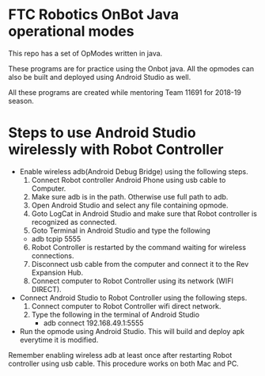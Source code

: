 # FTC Robotics OnBot Java operational modes

This repo has a set of OpModes written in java.

These programs are for practice using the Onbot java. 
All the opmodes can also be built and deployed using Android Studio as well.

All these programs are created while mentoring Team 11691 for 2018-19 season. 

# Steps to use Android Studio wirelessly with Robot Controller
* Enable wireless adb(Android Debug Bridge) using the following steps.
  1. Connect Robot controller Android Phone using usb cable to Computer.
  2. Make sure adb is in the path. Otherwise use full path to adb.
  3. Open Android Studio and select any file containing opmode.
  4. Goto LogCat in Android Studio and make sure that Robot controller is recognized as connected.
  5. Goto Terminal in Android Studio and type the following
    * adb tcpip 5555
  6. Robot Controller is restarted by the command waiting for wireless connections.
  7. Disconnect usb cable from the computer and connect it to the Rev Expansion Hub.
  8. Connect computer to Robot Controller using its network (WIFI DIRECT).
* Connect Android Studio to Robot Controller using the following steps.
  1. Connect computer to Robot Controller wifi direct network.
  2. Type the following in the terminal of Android Studio
      * adb connect 192.168.49.1:5555
* Run the opmode using Android Studio. This will build and deploy apk everytime it is modified.

Remember enabling wireless adb at least once after restarting Robot controller using usb cable. 
This procedure works on both Mac and PC.








